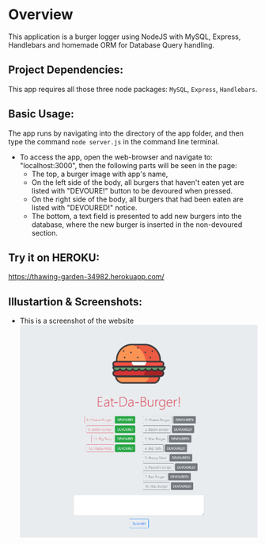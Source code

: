 # Overview
This application is a burger logger using NodeJS with MySQL, Express, Handlebars and homemade ORM for Database Query handling.

## Project Dependencies:
This app requires all those three node packages: `MySQL`, `Express`, `Handlebars`.

## Basic Usage:
The app runs by navigating into the directory of the app folder, and then type the command  `node server.js` in the command line terminal.

* To access the app, open the web-browser and navigate to: "localhost:3000", then the following parts will be seen in the page:
  * The top, a burger image with app's name, 
  * On the left side of the body, all burgers that haven't eaten yet are listed with "DEVOURE!" button to be devoured when pressed.
  * On the right side of the body, all burgers that had been eaten are listed with "DEVOURED!" notice.
  * The bottom, a text field is presented to add new burgers into the database, where the new burger is inserted in the non-devoured section.
## Try it on HEROKU:
https://thawing-garden-34982.herokuapp.com/

## Illustartion & Screenshots:

  * This is a screenshot of the website
![a Screenshot of the app usage](./images/screen.PNG)
